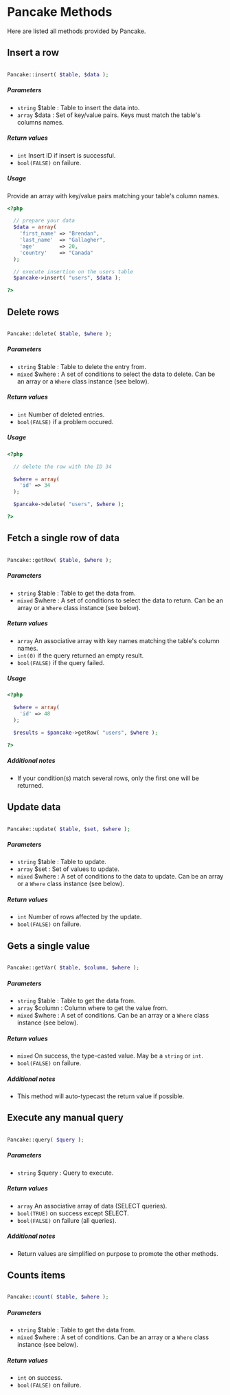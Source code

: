 # Pancake Methods

Here are listed all methods provided by Pancake.



## Insert a row

```php

Pancake::insert( $table, $data );
```

##### Parameters

  * `string` $table : Table to insert the data into.
  * `array` $data : Set of key/value pairs. Keys must match the table's columns names.


##### Return values

  * `int` Insert ID if insert is successful.
  * `bool(FALSE)` on failure.


##### Usage

Provide an array with key/value pairs matching your table's column names.

```php
<?php

  // prepare your data
  $data = array(
    'first_name' => "Brendan",
    'last_name'  => "Gallagher",
    'age'        => 20,
    'country'    => "Canada"
  );

  // execute insertion on the users table
  $pancake->insert( "users", $data );

?>
```



## Delete rows

```php

Pancake::delete( $table, $where );
```

##### Parameters

  * `string` $table : Table to delete the entry from.
  * `mixed` $where : A set of conditions to select the data to delete. Can be an array or a `Where` class instance (see below).


##### Return values

  * `int` Number of deleted entries.
  * `bool(FALSE)` if a problem occured.


##### Usage

```php
<?php

  // delete the row with the ID 34

  $where = array(
    'id' => 34
  );

  $pancake->delete( "users", $where );

?>
```



## Fetch a single row of data

```php

Pancake::getRow( $table, $where );
```

##### Parameters

  * `string` $table : Table to get the data from.
  * `mixed` $where : A set of conditions to select the data to return. Can be an array or a `Where` class instance (see below).


##### Return values

  * `array` An associative array with key names matching the table's column names.
  * `int(0)` if the query returned an empty result.
  * `bool(FALSE)` if the query failed.


##### Usage

```php
<?php

  $where = array(
    'id' => 48
  );

  $results = $pancake->getRow( "users", $where );

?>
```

##### Additional notes

  * If your condition(s) match several rows, only the first one will be returned.



## Update data

```php

Pancake::update( $table, $set, $where );
```

##### Parameters

  * `string` $table : Table to update.
  * `array` $set : Set of values to update.
  * `mixed` $where : A set of conditions to the data to update. Can be an array or a `Where` class instance (see below).

##### Return values

  * `int` Number of rows affected by the update.
  * `bool(FALSE)` on failure.



## Gets a single value

```php

Pancake::getVar( $table, $column, $where );
```

##### Parameters

  * `string` $table : Table to get the data from.
  * `array` $column : Column where to get the value from.
  * `mixed` $where : A set of conditions. Can be an array or a `Where` class instance (see below).

##### Return values

  * `mixed` On success, the type-casted value. May be a `string` or `int`.
  * `bool(FALSE)` on failure.

##### Additional notes

  * This method will auto-typecast the return value if possible.



## Execute any manual query

```php

Pancake::query( $query );
```

##### Parameters

  * `string` $query : Query to execute.

##### Return values

  * `array` An associative array of data (SELECT queries).
  * `bool(TRUE)` on success except SELECT.
  * `bool(FALSE)` on failure (all queries).

##### Additional notes

  * Return values are simplified on purpose to promote the other methods.



## Counts items

```php

Pancake::count( $table, $where );
```

##### Parameters

  * `string` $table : Table to get the data from.
  * `mixed` $where : A set of conditions. Can be an array or a `Where` class instance (see below).

##### Return values

  * `int` on success.
  * `bool(FALSE)` on failure.